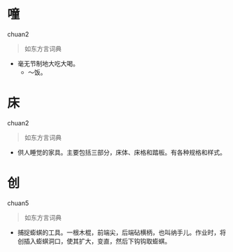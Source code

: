 # 噇
chuan2
> 如东方言词典
- 毫无节制地大吃大喝。
  - ～饭。

# 床
chuan2
> 如东方言词典
- 供人睡觉的家具。主要包括三部分，床体、床格和踏板。有各种规格和样式。

# 创
chuan5
> 如东方言词典
- 捕捉蟛蜞的工具。一根木棍，前端尖，后端砧横柄，也叫纳手儿。作业时，将创插入蟛蜞洞口，使其扩大，变直，然后下钩钩取蟛蜞。
